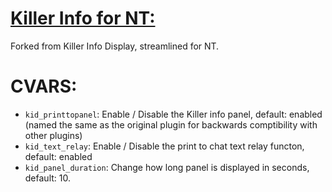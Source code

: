 # <ins>Killer Info for NT:</ins>

Forked from Killer Info Display, streamlined for NT.  

# CVARS:  
- `kid_printtopanel`: Enable / Disable the Killer info panel, default: enabled (named the same as the original plugin for backwards comptibility with other plugins)
- `kid_text_relay`: Enable / Disable the print to chat text relay functon, default: enabled
- `kid_panel_duration`: Change how long panel is displayed in seconds, default: 10.
